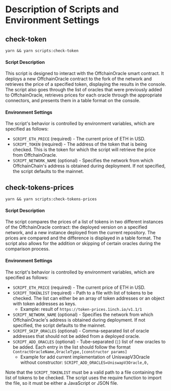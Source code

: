 # Description of Scripts and Environment Settings

## check-token
`yarn && yarn scripts:check-token`

#### Script Description

This script is designed to interact with the OffchainOracle smart contract. It deploys a new OffchainOracle contract to the fork of the network and retrieves the price of a specified token, displaying the results in the console. The script also goes through the list of oracles that were previously added to OffchainOracle, retrieves prices for each oracle through the appropriate connectors, and presents them in a table format on the console.

#### Environment Settings

The script's behavior is controlled by environment variables, which are specified as follows:
 - `SCRIPT_ETH_PRICE` (required) - The current price of ETH in USD.
 - `SCRIPT_TOKEN` (required) - The address of the token that is being checked. This is the token for which the script will retrieve the price from OffchainOracle.
 - `SCRIPT_NETWORK_NAME` (optional) - Specifies the network from which OffchainChain's address is obtained during deployment. If not specified, the script defaults to the mainnet.

## check-tokens-prices
`yarn && yarn scripts:check-tokens-prices`

#### Script Description

The script compares the prices of a list of tokens in two different instances of the OffchainOracle contract: the deployed version on a specified network, and a new instance deployed from the current repository. The prices are compared and the difference is displayed in a table format. The script also allows for the addition or skipping of certain oracles during the comparison process.

#### Environment Settings

The script's behavior is controlled by environment variables, which are specified as follows:
- `SCRIPT_ETH_PRICE` (required) - The current price of ETH in USD.
- `SCRIPT_TOKENLIST` (required) - Path to a file with list of tokens to be checked. The list can either be an array of token addresses or an object with token addresses as keys.
    - Example: result of `https://token-prices.1inch.io/v1.1/1`
- `SCRIPT_NETWORK_NAME` (optional) - Specifies the network from which OffchainOracle's address is obtained during deployment. If not specified, the script defaults to the mainnet.
- `SCRIPT_SKIP_ORACLES` (optional) - Comma-separated list of oracle addresses that should not be added from a deployed oracle.
- `SCRIPT_ADD_ORACLES` (optional) - Tube-separated (`|`) list of new oracles to be added. Each entry in the list should follow the format `ContractOracleName,OracleType,[constructor params]`
    - Example for add current implementation of UniswapV3Oracle without constructor: `SCRIPT_ADD_ORACLES=UniswapV3Oracle,0,`

Note that the `SCRIPT_TOKENLIST` must be a valid path to a file containing the list of tokens to be checked. The script uses the require function to import the file, so it must be either a JavaScript or JSON file.
